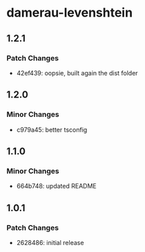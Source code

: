 # damerau-levenshtein

## 1.2.1

### Patch Changes

- 42ef439: oopsie, built again the dist folder

## 1.2.0

### Minor Changes

- c979a45: better tsconfig

## 1.1.0

### Minor Changes

- 664b748: updated README

## 1.0.1

### Patch Changes

- 2628486: initial release

